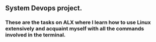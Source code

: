 ## System Devops project.
### These are the tasks on ALX where I learn how to use Linux extensively and acquaint myself with all the commands involved in the terminal.

